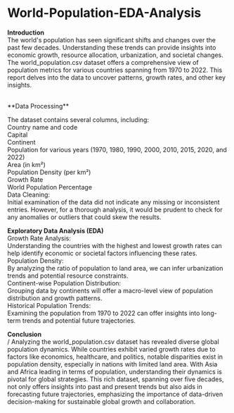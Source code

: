 # World-Population-EDA-Analysis

**Introduction**<br/>
The world's population has seen significant shifts and changes over the past few decades. Understanding these trends can provide insights into economic growth, resource allocation, urbanization, and societal changes. The world_population.csv dataset offers a comprehensive view of population metrics for various countries spanning from 1970 to 2022. This report delves into the data to uncover patterns, growth rates, and other key insights.<br/>

<br/>
**Data Processing**<br/>

The dataset contains several columns, including:<br/>
Country name and code<br/>
Capital<br/>
Continent<br/>
Population for various years (1970, 1980, 1990, 2000, 2010, 2015, 2020, and 2022)<br/>
Area (in km²)<br/>
Population Density (per km²)<br/>
Growth Rate<br/>
World Population Percentage<br/>
Data Cleaning:<br>
Initial examination of the data did not indicate any missing or inconsistent entries. However, for a thorough analysis, it would be prudent to check for any anomalies or outliers that could skew the results.<br/>

**Exploratory Data Analysis (EDA)**<br/>
Growth Rate Analysis:<br/>
Understanding the countries with the highest and lowest growth rates can help identify economic or societal factors influencing these rates.<br/>
Population Density:<br/>
By analyzing the ratio of population to land area, we can infer urbanization trends and potential resource constraints.<br/>
Continent-wise Population Distribution:<br/>
Grouping data by continents will offer a macro-level view of population distribution and growth patterns.<br/>
Historical Population Trends:<br/>
Examining the population from 1970 to 2022 can offer insights into long-term trends and potential future trajectories.<br/>

**Conclusion**<br>/
Analyzing the world_population.csv dataset has revealed diverse global population dynamics. While countries exhibit varied growth rates due to factors like economics, healthcare, and politics, notable disparities exist in population density, especially in nations with limited land area. With Asia and Africa leading in terms of population, understanding their dynamics is pivotal for global strategies. This rich dataset, spanning over five decades, not only offers insights into past and present trends but also aids in forecasting future trajectories, emphasizing the importance of data-driven decision-making for sustainable global growth and collaboration.
